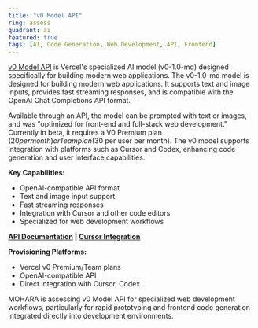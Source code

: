 ```yaml
---
title: "v0 Model API"
ring: assess
quadrant: ai
featured: true
tags: [AI, Code Generation, Web Development, API, Frontend]
---
```


[v0 Model API](https://vercel.com/docs/v0/api) is Vercel's specialized AI model (v0-1.0-md) designed specifically for building modern web applications. The v0-1.0-md model is designed for building modern web applications. It supports text and image inputs, provides fast streaming responses, and is compatible with the OpenAI Chat Completions API format.

Available through an API, the model can be prompted with text or images, and was "optimized for front-end and full-stack web development." Currently in beta, it requires a V0 Premium plan ($20 per month) or Team plan ($30 per user per month). The v0 model supports integration with platforms such as Cursor and Codex, enhancing code generation and user interface capabilities.

**Key Capabilities:**

- OpenAI-compatible API format
- Text and image input support
- Fast streaming responses
- Integration with Cursor and other code editors
- Specialized for web development workflows

**[API Documentation](https://vercel.com/docs/v0/api) | [Cursor Integration](https://vercel.com/docs/v0/cursor)**

**Provisioning Platforms:**

- Vercel v0 Premium/Team plans
- OpenAI-compatible API
- Direct integration with Cursor, Codex

MOHARA is assessing v0 Model API for specialized web development workflows, particularly for rapid prototyping and frontend code generation integrated directly into development environments.
